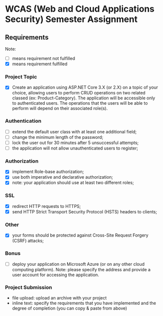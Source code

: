 # WCAS (Web and Cloud Applications Security) Semester Assignment

## Requirements

Note: 
- [ ] means requirement not fulfilled
- [x] means requirement fulfilled

### Project Topic
- [x] Create an application using ASP.NET Core 3.X (or 2.X) on a topic of your choice, allowing users to perform CRUD operations on two related classed (ex: Product-Category). The application will be accessible only to authenticated users. The operations that the users will be able to perform will depend on their associated role(s).

### Authentication
- [ ] extend the default user class with at least one additional field;
- [ ] change the minimum length of the password;
- [ ] lock the user out for 30 minutes after 5 unsuccessful attempts;
- [ ] the application will not allow unauthenticated users to register;

### Authorization
- [x] implement Role-base authorization;
- [x] use both imperative and declarative authorization;
- [x] note: your application should use at least two different roles;

### SSL
- [x] redirect HTTP requests to HTTPS;
- [x] send HTTP Strict Transport Security Protocol (HSTS) headers to clients;

### Other
- [x] your forms should be protected against Cross-Site Request Forgery (CSRF) attacks;

### Bonus
- [ ] deploy your application on Microsoft Azure (or on any other cloud computing platform). Note: please specify the address and provide a user account for accessing the application.

###  Project Submission
- file upload: upload an archive with your project
- inline text: specify the requirements that you have implemented and the degree of completion (you can copy & paste from above)
